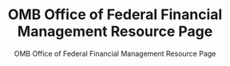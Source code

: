 ---
layout: resources-landing
title: "OMB Office of Federal Financial Management Resource Page"
subtitle: "OMB Office of Federal Financial Management Resource Page"
filters: federal-financial-assistance uniform-guidance:-2-cfr-200 website omb
external_link: https://www.whitehouse.gov/omb/office-federal-financial-management/
---